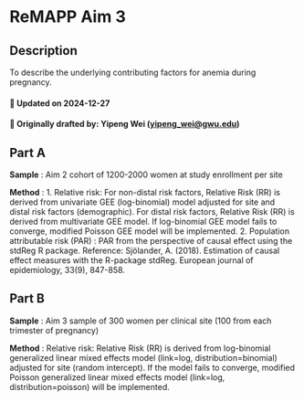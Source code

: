 # ReMAPP Aim 3

## Description

To describe the underlying contributing factors for anemia during pregnancy. 

#### :pushpin: Updated on 2024-12-27
#### :pushpin: Originally drafted by: Yipeng Wei (yipeng_wei@gwu.edu)

## Part A

**Sample** : Aim 2 cohort of 1200-2000 women at study enrollment per site

**Method** : 1. Relative risk: For non-distal risk factors, Relative Risk (RR) is derived from univariate GEE (log-binomial) model adjusted for site and distal risk factors (demographic). For distal risk factors, Relative Risk (RR) is derived from multivariate GEE model. If log-binomial GEE model fails to converge, modified Poisson GEE model will be implemented.
2. Population attributable risk (PAR) : PAR from the perspective of causal effect using the stdReg R package. 
Reference: Sjölander, A. (2018). Estimation of causal effect measures with the R-package stdReg. European journal of epidemiology, 33(9), 847-858.

## Part B
**Sample** : Aim 3 sample of 300 women per clinical site (100 from each trimester of pregnancy)

**Method** : Relative risk: Relative Risk (RR) is derived from log-binomial generalized linear mixed effects model (link=log, distribution=binomial) adjusted for site (random intercept). If the model fails to converge, modified Poisson generalized linear mixed effects model (link=log, distribution=poisson) will be implemented.
